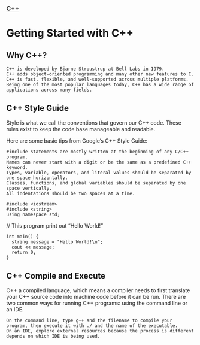 ### [C++](./README.md)
# Getting Started with C++

## Why C++?

    C++ is developed by Bjarne Stroustrup at Bell Labs in 1979.
    C++ adds object-oriented programming and many other new features to C.
    C++ is fast, flexible, and well-supported across multiple platforms.
    Being one of the most popular languages today, C++ has a wide range of applications across many fields.

## C++ Style Guide

Style is what we call the conventions that govern our C++ code. These rules exist to keep the code base manageable and readable.

Here are some basic tips from Google’s C++ Style Guide:

    #include statements are mostly written at the beginning of any C/C++ program.
    Names can never start with a digit or be the same as a predefined C++ keyword.
    Types, variable, operators, and literal values should be separated by one space horizontally.
    Classes, functions, and global variables should be separated by one space vertically.
    All indentations should be two spaces at a time.
```
#include <iostream>
#include <string>
using namespace std;
```
// This program print out “Hello World!”
```
int main() {
  string message = "Hello World!\n";
  cout << message;
  return 0;
}
```
## C++ Compile and Execute

C++ a compiled language, which means a compiler needs to first translate your C++ source code into machine code before it can be run. There are two common ways for running C++ programs: using the command line or an IDE.

    On the command line, type g++ and the filename to compile your program, then execute it with ./ and the name of the executable.
    On an IDE, explore external resources because the process is different depends on which IDE is being used.

